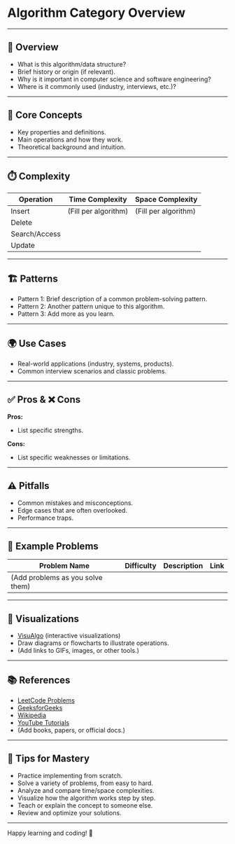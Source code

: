 ﻿# Algorithm Category Overview

---

## 📝 Overview

- What is this algorithm/data structure?
- Brief history or origin (if relevant).
- Why is it important in computer science and software engineering?
- Where is it commonly used (industry, interviews, etc.)?

---

## 🧠 Core Concepts

- Key properties and definitions.
- Main operations and how they work.
- Theoretical background and intuition.

---

## ⏱️ Complexity

| Operation     | Time Complexity      | Space Complexity     |
| ------------- | -------------------- | -------------------- |
| Insert        | (Fill per algorithm) | (Fill per algorithm) |
| Delete        |                      |                      |
| Search/Access |                      |                      |
| Update        |                      |                      |

---

## 🏗️ Patterns

- Pattern 1: Brief description of a common problem-solving pattern.
- Pattern 2: Another pattern unique to this algorithm.
- Pattern 3: Add more as you learn.

---

## 🌍 Use Cases

- Real-world applications (industry, systems, products).
- Common interview scenarios and classic problems.

---

## ✅ Pros & ❌ Cons

**Pros:**

- List specific strengths.

**Cons:**

- List specific weaknesses or limitations.

---

## ⚠️ Pitfalls

- Common mistakes and misconceptions.
- Edge cases that are often overlooked.
- Performance traps.

---

## 📝 Example Problems

| Problem Name                     | Difficulty | Description | Link |
| -------------------------------- | ---------- | ----------- | ---- |
| (Add problems as you solve them) |            |             |      |

---

## 🎨 Visualizations

- [VisuAlgo](https://visualgo.net/en) (interactive visualizations)
- Draw diagrams or flowcharts to illustrate operations.
- (Add links to GIFs, images, or other tools.)

---

## 📚 References

- [LeetCode Problems](https://leetcode.com/problemset/all/)
- [GeeksforGeeks](https://www.geeksforgeeks.org/)
- [Wikipedia](https://en.wikipedia.org/)
- [YouTube Tutorials](https://www.youtube.com/)
- (Add books, papers, or official docs.)

---

## 🚀 Tips for Mastery

- Practice implementing from scratch.
- Solve a variety of problems, from easy to hard.
- Analyze and compare time/space complexities.
- Visualize how the algorithm works step by step.
- Teach or explain the concept to someone else.
- Review and optimize your solutions.

---

Happy learning and coding! 🚀
